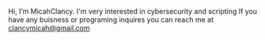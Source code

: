 Hi, I’m MicahClancy.
I'm very interested in cybersecurity and scripting
If you have any buisness or programing inquires you can reach me at clancymicah@gmail.com
